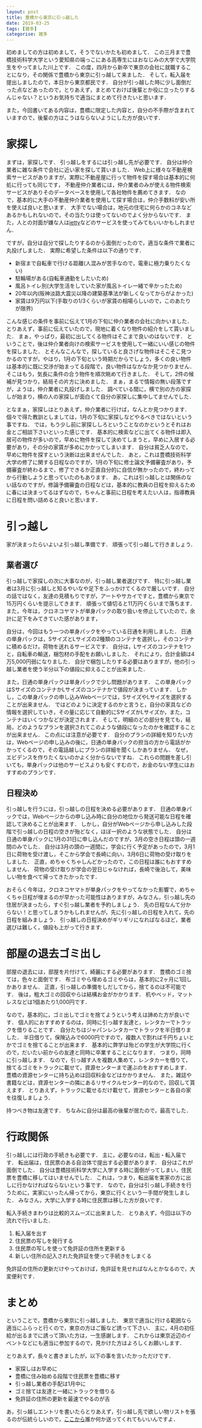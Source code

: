 ```yaml
---
layout: post
title: 豊橋から東京に引っ越した
date: 2019-03-25
tags: [雑多]
categorise: 雑多
---
```


初めましての方は初めまして，そうでないかたも初めまして．
この三月まで豊橋技術科学大学という愛知県の端っこにある高専生にはおなじみの大学で大学院生をやってました川上です．
この度，四月から新卒で東京の会社に就職することになり，その関係で豊橋から東京に引っ越して来ました．
そして，転入届を提出しましたので，本日から東京都民です．
自分が引っ越した時に少し面倒だった点などあったので，とりあえず，まとめておけば後輩とか役に立ったりするんじゃない？というお気持ちで適当にまとめて行きたいと思います．

また，今回書いてある内容は，豊橋に限定した内容と，自分の不手際が含まれていますので，後輩の方はこうはならないようにした方が良いです．

# 家探し
まずは，家探しです．
引っ越しをするには引っ越し先が必要です．
自分は仲介業者に雑な条件で会社に近い家を探して貰いました．
Web上に様々な不動産検索サービスがありますが，実際に不動産屋に行って物件を探す場合は基本的に何処に行っても同じです，
不動産仲介業者には，仲介業者のみが使える物件検索サービスがありそのデータベースを使用して各社物件を薦めてきます．
なので，基本的に大手の不動産仲介業者を使用して探す場合は，仲介手数料が安い所を使えば良いと思います．
大手でない場合は，地元の住宅に何らかのコネなどあるかもしれないので，その当たりは使ってないのでよく分からないです．
また，人との対面が嫌な人は[ietty](https://ietty.me/)などのサービスを使ってみてもいいかもしれません．

ですが，自分は自分で探したりするのから面倒だったので，適当な条件で業者に丸投げしました．
実際に希望した条件は以下の通りです．
- 新宿まで自転車で行ける距離(人混みが苦手なので，電車に極力乗りたくない)
- 駐輪場がある(自転車通勤をしたいため)
- 風呂トイレ別(大学生活をしていた家が風呂トイレ一緒で辛かったため)
- 20年以内(阪神淡路大震災以降の建築基準法が新しくなってからがよかった)
- 家賃は9万円以下(手取りの1/3くらいが家賃の相場らしいので，このあたりが限界)

こんな感じの条件を事前に伝えて1月の下旬に仲介業者の会社に向かいました．
とりあえず，事前に伝えていたので，現地に着くなり物件の紹介をして貰いました．
まぁ，やっぱり，最初に出してくる物件はそこまで良いのはないです．
ということで，後は仲介業者向けの検索サービスを使用して一緒にいい感じの物件を探しました．
とそんなこんなで，探していると良さげな物件はそこそこ見つかるのですが，やはり，1月の下旬という時期だからでしょう，多くの良い物件は基本的に既に交渉が始まってる段階で，良い物件はなかなか見つかりません．
そこはもう，気長に条件の合う物件を順次眺めて行きました．
そして，2件の候補が見つかり，結局その片方に決めました．
まぁ，まるで情報の無い段落ですが，ようは，仲介業者に丸投げしました．
調べている間に，横で別の方の家探しが始まり，横の人の家探しが面白くて自分の家探しに集中してませんでした．

となまぁ，家探しはとりあえず，仲介業者に行けば，なんとか見つかります．
個々で得た教訓としましては，1月の下旬に家探しなどやるべきではないという事ですね．
では，もう少し前に家探ししろということなのかというとそれはお金とご相談下さいといった感じです．
基本的に検索などに出てくる物件は即入居可の物件が多いので，早めに物件を探して決めてしまうと，早めに入居する必要があり，その分の家賃が多めにかかってしまいます．
自分は貧乏人なので，早めに物件を探すという決断は出来ませんでした．
あと，これは豊橋技術科学大学の修了に関する日程なのですが，1月の下旬に修士論文予備審査があり，予備審査が終わるまで，修了できるか正直自分的に自信が無かったので，終わってから行動しようと思っていたのもあります．
あ，これは引っ越しとは関係のない話なのですが，修論予備審査の日程などは，基本的に教員の日程を抑えるために春には決まってるはずなので，ちゃんと事前に日程を考えたい人は，指導教員に日程を問い詰めると良いと思います．

# 引っ越し
家が決まったらいよいよ引っ越し準備です．
頑張って引っ越して行きましょう．

## 業者選び
引っ越しで家探しの次に大事なのが，引っ越し業者選びです．
特に引っ越し業者は3月に引っ越しと知るやいなや足下をふっかけてくるので厳しいです．
自分の話ではなく，友達の見積もりですが，アートやサカイですと，豊橋から東京で15万円くらいを提示してきます．
頑張って値切ると11万円くらいまで落ちます．
また，今年は，クロネコヤマトが単身パックの取り扱いを停止していたので，余計に足下をみてきていた感があります，

自分は，今回はもう一つの単身パックをやっている日通を利用しました．
日通の単身パックは，SサイズとLサイズの2種類のコンテナを選択し，そのコンテナに積めるだけ，荷物を送れるサービスです．
自分は，Lサイズのコンテナを1つと，自転車の輸送，梱包材の手配をお願いしました．
それにより，合計金額は4万5,000円弱になりました．
自分で梱包したりする必要はありますが，他の引っ越し業者を使う半分以下の値段に抑えることが出来ました．

また，日通の単身パックは単身パックで少し問題があります．
この単身パックはSサイズのコンテナかLサイズのコンテナかで値段が決まっています．
しかし，この単身パックの申し込みWebページでは，SサイズやLサイズを選択することが出来ません．
ではどのように決定するのかと言うと，自分の家具などの情報を選択していき，その量に応じて自動的にSサイズかLサイズか，また，コンテナはいくつかなどが決定されます．
そして，明細のどの部分を見ても，結局，どのようなプランを選択されてこのような値段になったのかを確認することが出来ません．
この点には注意が必要です．
自分のプランの詳細を知りたい方は，Webページの申し込みの後に，日通の単身パックの担当の方から電話がかかってくるので，その電話越しにプランの詳細を聞くしかありません．
なぜ，エビデンスを作りたくないのかよく分からないですね．
これらの問題を差し引いても，単身パックは他のサービスよりも安くすむので，お金のない学生にはおすすめのプランです．

## 日程決め
引っ越しを行うには，引っ越しの日程を決める必要があります．
日通の単身パックでは，Webページからの申し込み時に自分の地位から発送可能な日程を確認して決めることが出来ます．
しかし，自分がWebページから申し込みした段階で引っ越しの日程の空きが殆どなく，ほぼ一択のような状態でした．
自分は日通の単身パックに1月の31日に申し込んだのですが，3月の空き日程は頭の一週間のみでした．
自分は3月の頭の一週間に，学会に行く予定があったので，3月1日に荷物を受け渡し，そこから学会で長崎に向い，3月6日に荷物の受け取りをしました．
正直，めちゃくちゃしんどかったので，この日程は誰にもおすすめしません．
荷物の受け取りが学会の翌日じゃなければ，長崎で後泊して，美味しい物を食べて帰ってきたかったです．

おそらく今年は，クロネコヤマトが単身パックをやってなかった影響で，めちゃくちゃ日程が埋まるのが早かった可能性はありますが，みなさん，引っ越し先の住居が決まったら，すぐ引っ越し業者を予約しましょう．
先の日程なんて分からない！と思ってしまうかもしれませんが，先に引っ越しの日程を入れて，先の日程を組みましょう．
引っ越しの日程決めがギリギリになればなるほど，業者選びは難しく，値段も上がって行きます．

# 部屋の退去ゴミ出し
部屋の退去には，部屋を片付けて，綺麗にする必要があります．
豊橋のゴミ捨ては，色々と面倒です．
布ゴミやら埋めるゴミやらは，基本的に2ヶ月に1回しかありません．
正直，引っ越しの準備をしだしてから，捨てるのは不可能です．
後は，粗大ゴミの回収やらは結構お金がかかります．
机やベッド，マットレスなどは1個あたり1,000円です．

なので，基本的に，ゴミ出しでゴミを捨てようという考えは諦めた方が良いです．
個人的におすすめするのは，同時に引っ越す友達と，レンタカーでトラックを借りることです．
自分たちはジャパンレンタカーでトラックを半日借りました．
半日借りて，保険込みで6000円ですので，複数人で割れば千円ちょいとかでゴミを捨てることが出来ます．
基本的に弊学は殆どの学生が大学院に行くので，だいたい前からの友達と同時に卒業することになります．
つまり，同時に引っ越します．
なので，引っ越す人を複数人集めて，レンタカーを借りて，捨てるゴミをトラックに載せて，資源センターまで運ぶのをおすすめします．
豊橋の資源センターに持ち込めは回収料金などはかかりません．
また，雑誌や書籍などは，資源センターの隣にあるリサイクルセンター的なので，回収して貰えます．
とりあえず，トラックに載せるだけ載せて，資源センターと各自の家を往復しましょう．

持つべき物は友達です．
ちなみに自分は最高の後輩が居たので，最高でした．

# 行政関係
引っ越しには行政の手続きも必要です．
主に，必要なのは，転出・転入届です．
転出届は，住民票のある自治体で提出する必要があります．
自分はこれが面倒でした．
自分は豊橋技術科学大学に入学する時に面倒がってしまい，住民票を豊橋に移してはいませんでした．
これは，つまり，転出届を実家の方に出しに行かなければならないという事です．
なので，自分は引っ越し手続きを行うために，実家にいったん帰ってから，東京に行くという一手間が発生しました．
みなさん，大学に入学する時に住民票は移した方が良いです．

転入手続きまわりは比較的スムーズに出来ました．
とりあえず，今回は以下の流れで行いました．
1. 転入届を出す
2. 住民票の写しを発行する
3. 住民票の写しを使って免許証の住所を更新する
4. 新しい住所の記入された免許証を使って手続きをしまくる

免許証の住所の更新だけやっておけば，免許証を見せればなんとかなるので，大変便利です．


# まとめ
ということで，豊橋から東京に引っ越しました．
東京で適当に行ける範囲なら適当にふらっと行くので，東京の方はご飯など誘って下さい．
主に，4月の初任給が出るまでに誘って頂いた方は，一生感謝します．
これからは東京近辺のイベントなどにも適当に参加するので，見かけた方はよろしくお願いします．

とりあえず，長々と書きましたが，以下の事を言いたかっただけです．
- 家探しはお早めに
- 豊橋に住み始める段階で住民票を豊橋に移す
- 引っ越し業者の手配は1月中に
- ゴミ捨ては友達と一緒にトラックを借りる
- 免許証の住所の更新を最速でやるのが吉

あ，引っ越しエントリを書いたらとりあえず，引っ越し先で欲しい物リストを張るのが伝統らしいので，[ここから](https://www.amazon.co.jp/hz/wishlist/ls/2A13HVW39LAS9)誰か何か送ってくれてもいいんですよ．
